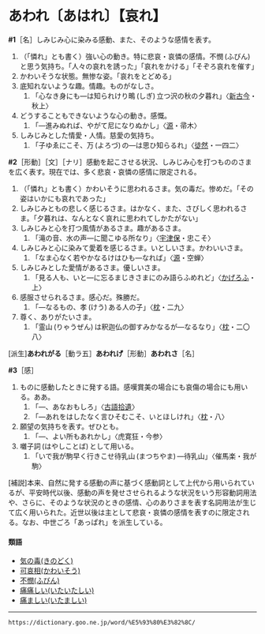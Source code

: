 # あわれ〔あはれ〕【哀れ】
**\#1**［名］しみじみ心に染みる感動、また、そのような感情を表す。
1. （「憐れ」とも書く）強い心の動き。特に悲哀・哀憐の感情。不憫 (ふびん) と思う気持ち。「人々の哀れを誘った」「哀れをかける」「そぞろ哀れを催す」
2. かわいそうな状態。無惨な姿。「哀れをとどめる」
3. 底知れないような趣。情趣。ものがなしさ。    
    1.  「心なき身にも―は知られけり鴫 (しぎ) 立つ沢の秋の夕暮れ」〈[新古今](https://dictionary.goo.ne.jp/word/%E6%96%B0%E5%8F%A4%E4%BB%8A%E5%92%8C%E6%AD%8C%E9%9B%86/#jn-114149)・秋上〉
4. どうすることもできないような心の動き。感慨。    
    1.  「―進みぬれば、やがて尼になりぬかし」〈[源](https://dictionary.goo.ne.jp/word/%E6%BA%90%E6%B0%8F%E7%89%A9%E8%AA%9E/#jn-69890)・帚木〉
5. しみじみとした情愛・人情。慈愛の気持ち。    
    1.  「子ゆゑにこそ、万 (よろづ) の―は思ひ知らるれ」〈[徒然](https://dictionary.goo.ne.jp/word/%E5%BE%92%E7%84%B6%E8%8D%89/#jn-148773)・一四二〉
        
**\#2**［形動］［文］［ナリ］感動を起こさせる状況、しみじみ心を打つもののさまを広く表す。現在では、多く悲哀・哀憐の感情に限定される。
1. （「憐れ」とも書く）かわいそうに思われるさま。気の毒だ。惨めだ。「その姿はいかにも哀れであった」
2. しみじみともの悲しく感じるさま。はかなく、また、さびしく思われるさま。「夕暮れは、なんとなく哀れに思われてしかたがない」
3. しみじみと心を打つ風情があるさま。趣があるさま。    
    1.  「滝の音、水の声―に聞こゆる所なり」〈[宇津保](https://dictionary.goo.ne.jp/word/%E5%AE%87%E6%B4%A5%E4%BF%9D%E7%89%A9%E8%AA%9E/#jn-19844)・忠こそ〉
4. しみじみと心に染みて愛着を感じるさま。いとしいさま。かわいいさま。    
    1.  「なま心なく若やかなるけはひも―なれば」〈[源](https://dictionary.goo.ne.jp/word/%E6%BA%90%E6%B0%8F%E7%89%A9%E8%AA%9E/#jn-69890)・空蝉〉
5. しみじみとした愛情があるさま。優しいさま。    
    1.  「見る人も、いと―に忘るまじきさまにのみ語らふめれど」〈[かげろふ](https://dictionary.goo.ne.jp/word/%E8%9C%BB%E8%9B%89%E6%97%A5%E8%A8%98/#jn-39744)・上〉
6. 感服させられるさま。感心だ。殊勝だ。    
    1.  「―なるもの、孝 (けう) ある人の子」〈[枕](https://dictionary.goo.ne.jp/word/%E6%9E%95%E8%8D%89%E5%AD%90/#jn-207654)・二九〉
7. 尊く、ありがたいさま。    
    1.  「霊山 (りゃうぜん) は釈迦仏の御すみかなるが―なるなり」〈[枕](https://dictionary.goo.ne.jp/word/%E6%9E%95%E8%8D%89%E5%AD%90/#jn-207654)・二〇八〉
        

\[派生\]**あわれがる**［動ラ五］**あわれげ**［形動］**あわれさ**［名］

**\#3**［感］
1. ものに感動したときに発する語。感嘆賞美の場合にも哀傷の場合にも用いる。ああ。    
    1.  「―、あなおもしろ」〈[古語拾遺](https://dictionary.goo.ne.jp/word/%E5%8F%A4%E8%AA%9E%E6%8B%BE%E9%81%BA/#jn-77895)〉        
    2.  「―あれをはしたなく言ひそむこそ、いとほしけれ」〈[枕](https://dictionary.goo.ne.jp/word/%E6%9E%95%E8%8D%89%E5%AD%90/#jn-207654)・八〉
2. 願望の気持ちを表す。ぜひとも。    
    1.  「―、よい所もあれかし」〈虎寛狂・今参〉
3. 囃子詞 (はやしことば) として用いる。    
    1.  「いで我が駒早く行きこせ待乳山 (まつちやま) ―待乳山」〈催馬楽・我が駒〉
        

\[補説\]本来、自然に発する感動の声に基づく感動詞として上代から用いられているが、平安時代以後、感動の声を発せさせられるような状況をいう形容動詞用法や、さらに、そのような状況のときの感情、心のありさまを表す名詞用法が生じて広く用いられた。近世以後は主として悲哀・哀憐の感情を表すのに限定される。なお、中世ごろ「あっぱれ」を派生している。

#### 類語

-   [気の毒(きのどく)](https://dictionary.goo.ne.jp/word/%E6%B0%97%E3%81%AE%E6%AF%92/#jn-53420)
-   [可哀相(かわいそう)](https://dictionary.goo.ne.jp/word/%E5%8F%AF%E5%93%80%E7%9B%B8/#jn-46854)
-   [不憫(ふびん)](https://dictionary.goo.ne.jp/word/%E4%B8%8D%E4%BE%BF_%28%E3%81%B5%E3%81%B3%E3%82%93%29/#jn-194442)
-   [痛痛しい(いたいたしい)](https://dictionary.goo.ne.jp/word/%E7%97%9B%E7%97%9B%E3%81%97%E3%81%84/#jn-11997)
-   [痛ましい(いたましい)](https://dictionary.goo.ne.jp/word/%E7%97%9B%E3%81%BE%E3%81%97%E3%81%84/#jn-12181)

---
`https://dictionary.goo.ne.jp/word/%E5%93%80%E3%82%8C/`